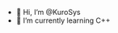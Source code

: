 - 👋 Hi, I’m @KuroSys
- 🌱 I’m currently learning C++

<!---
KuroSys/KuroSys is a ✨ special ✨ repository because its `README.md` (this file) appears on your GitHub profile.
You can click the Preview link to take a look at your changes.
--->
